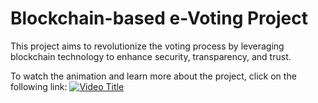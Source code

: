 # Blockchain-based e-Voting Project

This project aims to revolutionize the voting process by leveraging blockchain technology to enhance security, transparency, and trust.

To watch the animation and learn more about the project, click on the following link:
[![Video Title](http://img.youtube.com/vi/bIAm238IYp0/0.jpg)](https://www.youtube.com/watch?v=bIAm238IYp0)

